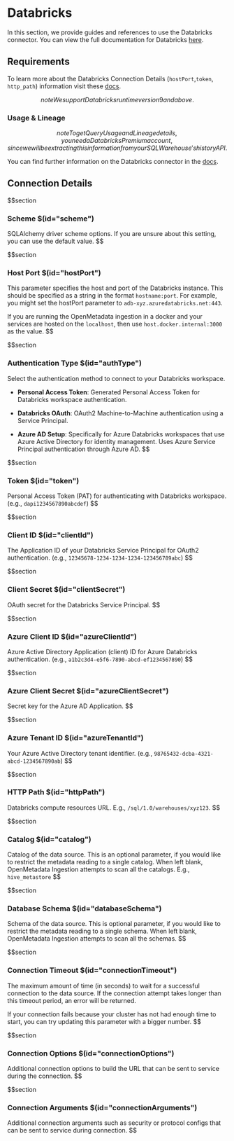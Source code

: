 # Databricks

In this section, we provide guides and references to use the Databricks connector. You can view the full documentation for Databricks [here](https://docs.open-metadata.org/connectors/database/databricks).

## Requirements

To learn more about the Databricks Connection Details (`hostPort`,`token`, `http_path`) information visit these [docs](https://docs.open-metadata.org/connectors/database/databricks/troubleshooting).

$$note
We support Databricks runtime version 9 and above.
$$

### Usage & Lineage

$$note
To get Query Usage and Lineage details, you need a Databricks Premium account, since we will be extracting this information from your SQL Warehouse's history API.
$$

You can find further information on the Databricks connector in the [docs](https://docs.open-metadata.org/connectors/database/databricks).

## Connection Details

$$section
### Scheme $(id="scheme")
SQLAlchemy driver scheme options. If you are unsure about this setting, you can use the default value.
$$

$$section
### Host Port $(id="hostPort")
This parameter specifies the host and port of the Databricks instance. This should be specified as a string in the format `hostname:port`. For example, you might set the hostPort parameter to `adb-xyz.azuredatabricks.net:443`.

If you are running the OpenMetadata ingestion in a docker and your services are hosted on the `localhost`, then use `host.docker.internal:3000` as the value.
$$

$$section
### Authentication Type $(id="authType")
Select the authentication method to connect to your Databricks workspace.

- **Personal Access Token**: Generated Personal Access Token for Databricks workspace authentication.

- **Databricks OAuth**: OAuth2 Machine-to-Machine authentication using a Service Principal.

- **Azure AD Setup**: Specifically for Azure Databricks workspaces that use Azure Active Directory for identity management. Uses Azure Service Principal authentication through Azure AD.
$$

$$section
### Token $(id="token")
Personal Access Token (PAT) for authenticating with Databricks workspace.
(e.g., `dapi1234567890abcdef`)
$$

$$section
### Client ID $(id="clientId")
The Application ID of your Databricks Service Principal for OAuth2 authentication.
(e.g., `12345678-1234-1234-1234-123456789abc`)
$$

$$section
### Client Secret $(id="clientSecret")
OAuth secret for the Databricks Service Principal.
$$

$$section
### Azure Client ID $(id="azureClientId")
Azure Active Directory Application (client) ID for Azure Databricks authentication.
(e.g., `a1b2c3d4-e5f6-7890-abcd-ef1234567890`)
$$

$$section
### Azure Client Secret $(id="azureClientSecret")
Secret key for the Azure AD Application.
$$

$$section
### Azure Tenant ID $(id="azureTenantId")
Your Azure Active Directory tenant identifier.
(e.g., `98765432-dcba-4321-abcd-1234567890ab`)
$$

$$section
### HTTP Path $(id="httpPath")
Databricks compute resources URL. E.g., `/sql/1.0/warehouses/xyz123`.
$$

$$section
### Catalog $(id="catalog")
Catalog of the data source. This is an optional parameter, if you would like to restrict the metadata reading to a single catalog. When left blank, OpenMetadata Ingestion attempts to scan all the catalogs. E.g., `hive_metastore`
$$

$$section
### Database Schema $(id="databaseSchema")
Schema of the data source. This is optional parameter, if you would like to restrict the metadata reading to a single schema. When left blank, OpenMetadata Ingestion attempts to scan all the schemas.
$$

$$section
### Connection Timeout $(id="connectionTimeout")
The maximum amount of time (in seconds) to wait for a successful connection to the data source. If the connection attempt takes longer than this timeout period, an error will be returned.

If your connection fails because your cluster has not had enough time to start, you can try updating this parameter with a bigger number.
$$

$$section
### Connection Options $(id="connectionOptions")
Additional connection options to build the URL that can be sent to service during the connection.
$$

$$section
### Connection Arguments $(id="connectionArguments")
Additional connection arguments such as security or protocol configs that can be sent to service during connection.
$$
